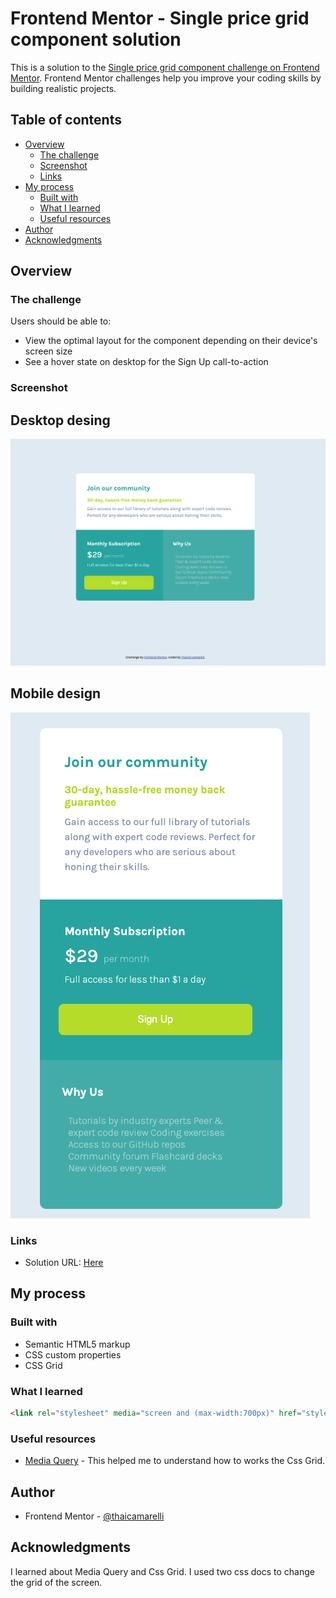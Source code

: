 # Frontend Mentor - Single price grid component solution

This is a solution to the [Single price grid component challenge on Frontend Mentor](https://www.frontendmentor.io/challenges/single-price-grid-component-5ce41129d0ff452fec5abbbc). Frontend Mentor challenges help you improve your coding skills by building realistic projects. 

## Table of contents

- [Overview](#overview)
  - [The challenge](#the-challenge)
  - [Screenshot](#screenshot)
  - [Links](#links)
- [My process](#my-process)
  - [Built with](#built-with)
  - [What I learned](#what-i-learned)
  - [Useful resources](#useful-resources)
- [Author](#author)
- [Acknowledgments](#acknowledgments)

## Overview

### The challenge

Users should be able to:

- View the optimal layout for the component depending on their device's screen size
- See a hover state on desktop for the Sign Up call-to-action

### Screenshot

## Desktop desing
![Desktop-screenshot](./images/Screenshot-single-price-desktop.png)

## Mobile design

![Mobile-screenshot](./images/Screenshot-single-price-mobile.png)

### Links

- Solution URL: [Here](https://thaicamarelli.github.io/single-price-grid/)

## My process

### Built with

- Semantic HTML5 markup
- CSS custom properties
- CSS Grid

### What I learned

```html
<link rel="stylesheet" media="screen and (max-width:700px)" href="style-small.css">
```

### Useful resources

- [Media Query](https://www.w3schools.com/css/css_rwd_mediaqueries.asp) - This helped me to understand how to works the Css Grid.

## Author

- Frontend Mentor - [@thaicamarelli](https://www.frontendmentor.io/profile/thaicamarelli)

## Acknowledgments

I learned about Media Query and Css Grid. I used two css docs to change the grid of the screen.

